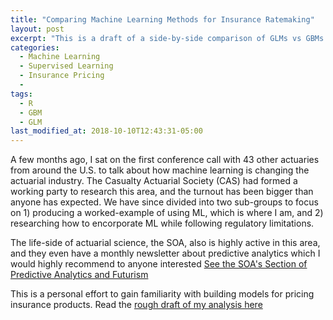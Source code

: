 ```yaml
---
title: "Comparing Machine Learning Methods for Insurance Ratemaking"
layout: post
excerpt: "This is a draft of a side-by-side comparison of GLMs vs GBMs and other ML techniques for pricing insurance"
categories:
  - Machine Learning
  - Supervised Learning
  - Insurance Pricing
  - 
tags:
  - R
  - GBM
  - GLM
last_modified_at: 2018-10-10T12:43:31-05:00
---
```


A few months ago, I sat on the first conference call with 43 other actuaries from around the U.S. to talk about how machine learning is changing the actuarial industry.  The Casualty Actuarial Society (CAS) had formed a working party to research this area, and the turnout has been bigger than anyone has expected.  We have since divided into two sub-groups to focus on 1) producing a worked-example of using ML, which is where I am, and 2) researching how to encorporate ML while following regulatory limitations.

The life-side of actuarial science, the SOA, also is highly active in this area, and they even have a monthly newsletter about predictive analytics which I would highly recommend to anyone interested [See the SOA's Section of Predictive Analytics and Futurism](https://www.google.com/search?q=soa+predictive+anlaytics+and+futurism&rlz=1C1GGRV_enUS786US786&oq=soa+predictive+anlaytics+and+futurism&aqs=chrome..69i57j0.5077j0j7&sourceid=chrome&ie=UTF-8)

This is a personal effort to gain familiarity with building models for pricing insurance products.  Read the [rough draft of my analysis here](http://nbviewer.jupyter.org/github/sdcastillo/ML-for-Insurance-Ratemaking/blob/master/comparing_machine_learning_models_for_insurance_ratemaking.pdf)




